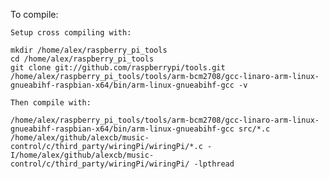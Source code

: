 To compile:

    Setup cross compiling with:

    mkdir /home/alex/raspberry_pi_tools
    cd /home/alex/raspberry_pi_tools
    git clone git://github.com/raspberrypi/tools.git
    /home/alex/raspberry_pi_tools/tools/arm-bcm2708/gcc-linaro-arm-linux-gnueabihf-raspbian-x64/bin/arm-linux-gnueabihf-gcc -v

    Then compile with:

    /home/alex/raspberry_pi_tools/tools/arm-bcm2708/gcc-linaro-arm-linux-gnueabihf-raspbian-x64/bin/arm-linux-gnueabihf-gcc src/*.c /home/alex/github/alexcb/music-control/c/third_party/wiringPi/wiringPi/*.c -I/home/alex/github/alexcb/music-control/c/third_party/wiringPi/wiringPi/ -lpthread

